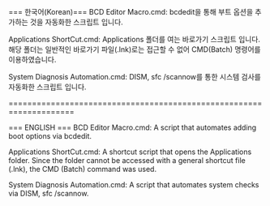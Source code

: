 === 한국어(Korean)===
BCD Editor Macro.cmd:
bcdedit을 통해 부트 옵션을 추가하는 것을 자동화한 스크립트 입니다.

Applications ShortCut.cmd:
Applications 폴더를 여는 바로가기 스크립트 입니다. 해당 폴더는 일반적인 바로가기 파일(.lnk)로는 접근할 수 없어 CMD(Batch) 명령어를 이용하였습니다.

System Diagnosis Automation.cmd:
DISM, sfc /scannow를 통한 시스템 검사를 자동화한 스크립트 입니다.

====================================================================

=== ENGLISH ===
BCD Editor Macro.cmd:
A script that automates adding boot options via bcdedit.

Applications ShortCut.cmd:
A shortcut script that opens the Applications folder. Since the folder cannot be accessed with a general shortcut file (.lnk), the CMD (Batch) command was used.

System Diagnosis Automation.cmd:
A script that automates system checks via DISM, sfc /scannow.
